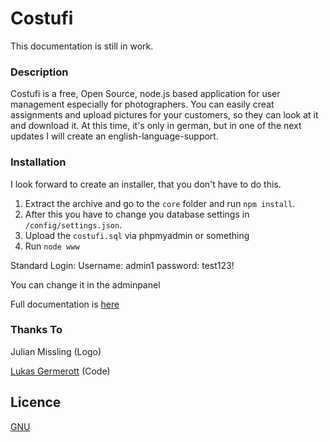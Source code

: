 # Costufi
This documentation is still in work.
### Description
Costufi is a free, Open Source, node.js based application for user management especially for photographers.
You can easily creat assignments and upload pictures for your customers, so they can look at it and download it.
At this time, it's only in german, but in one of the next updates I will create an english-language-support.
### Installation
I look forward to create an installer, that you don't have to do this.

1. Extract the archive and go to the `core` folder and run `npm install`.
2. After this you have to change you database settings in `/config/settings.json`.
3. Upload the `costufi.sql` via phpmyadmin or something
4. Run `node www`

Standard Login:
Username: admin1
password: test123!

You can change it in the adminpanel

Full documentation is [here](https://github.com/precodeeu/costufi/wiki)
### Thanks To
Julian Missling (Logo)

[Lukas Germerott](https://precode.eu) (Code)
## Licence

[GNU](https://github.com/PreCodeEU/costufi/master/LICENCE)

